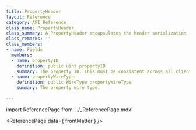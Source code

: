```yaml
---
title: PropertyHeader
layout: Reference
category: API Reference
class_name: PropertyHeader
class_summary: A PropertyHeader encapsulates the header serialization (ID and wiretype) of a single property.
class_remarks: ''
class_members:
- name: Fields
  members:
  - name: propertyID
    definition: public uint propertyID
    summary: The property ID. This must be consistent across all clients.
  - name: propertyWireType
    definition: public WireType propertyWireType
    summary: The property wire type.

---
```

import ReferencePage from '../_ReferencePage.mdx'

<ReferencePage data={ frontMatter } />

